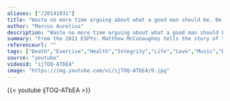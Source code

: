 ```yaml
---
aliases: ["/20141031"]
title: "Waste no more time arguing about what a good man should be. Be one."
author: "Marcus Aurelius"
description: "Waste no more time arguing about what a good man should be. Be one. - Marcus Aurelius quotes from GetInspired365.com"
summary: "From the 2011 ESPYs: Matthew McConaughey tells the story of this year's Arthur Ashe Award for courage winner Dewey Bozella. Dewey Bozella (born 1959) is a former amateur boxer who is best known for being imprisoned for a conviction which was eventually overturned. Convicted in 1983 for the murder of an elderly woman, Bozella served 26 years in prison before his conviction was overturned in 2009."
referenceurl: ""
tags: ["Death","Exercise","Health","Integrity","Life","Love","Music","Perseverance",]
source: "youtube"
videoid: "ijTOQ-ATbEA"
image: "https://img.youtube.com/vi/ijTOQ-ATbEA/0.jpg"
---
```


{{< youtube ijTOQ-ATbEA >}}
